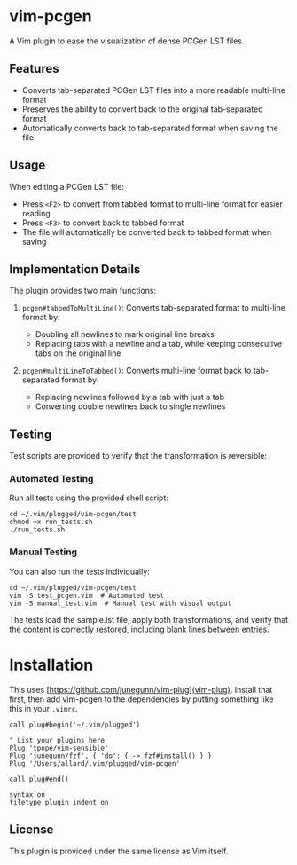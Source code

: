 # vim-pcgen

A Vim plugin to ease the visualization of dense PCGen LST files.

## Features

- Converts tab-separated PCGen LST files into a more readable multi-line format
- Preserves the ability to convert back to the original tab-separated format
- Automatically converts back to tab-separated format when saving the file

## Usage

When editing a PCGen LST file:

- Press `<F2>` to convert from tabbed format to multi-line format for easier reading
- Press `<F3>` to convert back to tabbed format
- The file will automatically be converted back to tabbed format when saving

## Implementation Details

The plugin provides two main functions:

1. `pcgen#tabbedToMultiLine()`: Converts tab-separated format to multi-line format by:
   - Doubling all newlines to mark original line breaks
   - Replacing tabs with a newline and a tab, while keeping consecutive tabs on the original line

2. `pcgen#multiLineToTabbed()`: Converts multi-line format back to tab-separated format by:
   - Replacing newlines followed by a tab with just a tab
   - Converting double newlines back to single newlines

## Testing

Test scripts are provided to verify that the transformation is reversible:

### Automated Testing

Run all tests using the provided shell script:

```
cd ~/.vim/plugged/vim-pcgen/test
chmod +x run_tests.sh
./run_tests.sh
```

### Manual Testing

You can also run the tests individually:

```
cd ~/.vim/plugged/vim-pcgen/test
vim -S test_pcgen.vim  # Automated test
vim -S manual_test.vim  # Manual test with visual output
```

The tests load the sample.lst file, apply both transformations, and verify that the content is correctly restored, including blank lines between entries.

# Installation #

This uses [https://github.com/junegunn/vim-plug](vim-plug). Install that first, then add vim-pcgen to the dependencies by putting something like this in your `.vimrc`.

```
call plug#begin('~/.vim/plugged')

" List your plugins here
Plug 'tpope/vim-sensible'
Plug 'junegunn/fzf', { 'do': { -> fzf#install() } }
Plug '/Users/allard/.vim/plugged/vim-pcgen'

call plug#end()

syntax on
filetype plugin indent on
```

## License

This plugin is provided under the same license as Vim itself.
